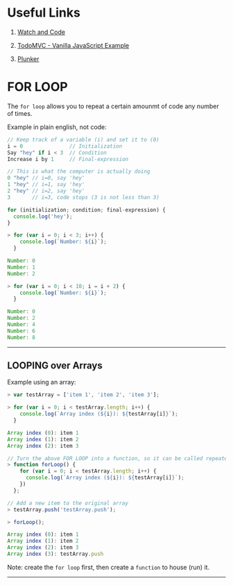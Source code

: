 # Useful Links
1) [Watch and Code](https://watchandcode.com/)  

2) [TodoMVC - Vanilla JavaScript Example](http://todomvc.com/examples/vanillajs/)  

3) [Plunker](https://plnkr.co/)  


# FOR LOOP
The `for loop` allows you to repeat a certain amounmt of code any number of times.  

Example in plain english, not code:  
```javascript
// Keep track of a variable (i) and set it to (0)
i = 0               // Initialization
Say "hey" if i < 3  // Condition
Increase i by 1     // Final-expression

// This is what the computer is actually doing
0 "hey" // i=0, say 'hey'
1 "hey" // i=1, say 'hey'
2 "hey" // i=2, say 'hey'
3       // i=3, code stops (3 is not less than 3)

for (initialization; condition; final-expression) {
  console.log('hey');
}
```

```javascript
> for (var i = 0; i < 3; i++) {
    console.log(`Number: ${i}`);
  }

Number: 0
Number: 1
Number: 2

> for (var i = 0; i < 10; i = i + 2) {
    console.log(`Number: ${i}`);
  }

Number: 0
Number: 2
Number: 4
Number: 6
Number: 8
```

---
## LOOPING over Arrays
Example using an array:  
```javascript
> var testArray = ['item 1', 'item 2', 'item 3'];

> for (var i = 0; i < testArray.length; i++) {
    console.log(`Array index (${i}): ${testArray[i]}`);
  }

Array index (0): item 1
Array index (1): item 2
Array index (2): item 3

// Turn the above FOR LOOP into a function, so it can be called repeatedly
> function forLoop() {
    for (var i = 0; i < testArray.length; i++) {
      console.log(`Array index (${i}): ${testArray[i]}`);
    })
  };

// Add a new item to the original array
> testArray.push('testArray.push');

> forLoop();

Array index (0): item 1
Array index (1): item 2
Array index (2): item 3
Array index (3): testArray.push
```

Note: create the `for loop` first, then create a `function` to house (run) it.  

---
